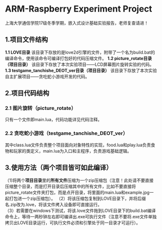 # **ARM-Raspberry Experiment Project**
上海大学通信学院17级冬季学期，嵌入式设计基础实验报告，老师复查请进！


## 1.项目文件结构
**1.1 LOVE目录**
该目录下存放的是love2d引擎的文件，附带了一个名为build.bat的编译命令，使用该命令可编译打包好的代码压缩文件。
**1.2 picture_rotate目录（项目目录）**
该目录下存放了本次实验项目——LCD屏幕图片旋转实验的代码。
**1.3 testgame_tanchishe_DEOT_ver目录（项目目录）**
该目录下存放了本次实验自主扩展项目——贪吃蛇小游戏开发的代码。


## 2.项目代码结构
### 2.1 图片旋转（picture_rotate）
只有一个文件即main.lua，代码功能详见代码注释。
### 2.2 贪吃蛇小游戏（testgame_tanchishe_DEOT_ver）
其中class.lua文件负责整个项目面向对象特性的实现，food.lua和play.lua负责食物和玩家的类定义，main.lua为入口和主程序，负责游戏基础逻辑。


## 3.使用方法（两个项目皆可如此编译）
（1)将两个**项目目录**里的**所有文件**压缩为一个zip压缩包（注意！此处请不要直接压缩整个目录，而是打开目录后压缩其中的所有文件，比如不要直接将picture_rotate文件夹打包，而是点开目录，将里面的main.lua和example.jpg一起打包进一个zip压缩包）。
（2）将该压缩包复制到LOVE目录下，并将后缀名.zip改为.love，将该文件拷入设备即可直接运行。<br/>
（3）若需要在windows下测试，将该.love文件拖到LOVE目录下的build.bat编译命令上，等待一两秒钟左右即可编译出.exe可执行文件（注意不要将.exe文件单独拷贝出LOVE目录运行，可执行文件必须和引擎处于同一目录才可运行）。
